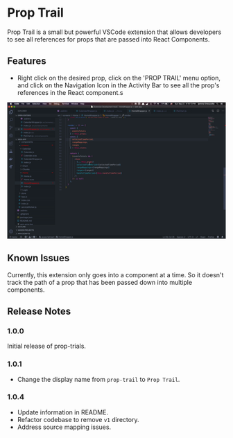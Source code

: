 # Prop Trail

Prop Trail is a small but powerful VSCode extension that allows developers to see all references for props that are passed into React Components.

## Features

* Right click on the desired prop, click on the 'PROP TRAIL' menu option, and click on the Navigation Icon in the Activity Bar to see all the prop's references in the React component.s

![Demo](./demo.gif)

## Known Issues

Currently, this extension only goes into a component at a time. So it doesn't track the path of a prop that has been passed down into multiple components. 

## Release Notes

### 1.0.0

Initial release of prop-trials.

### 1.0.1

* Change the display name from `prop-trail` to `Prop Trail`.

### 1.0.4

* Update information in README.
* Refactor codebase to remove `v1` directory.
* Address source mapping issues.
